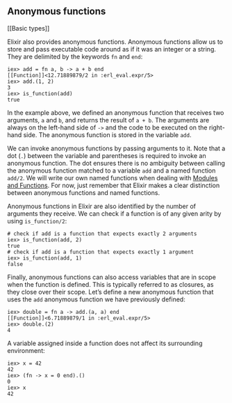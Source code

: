 ## Anonymous functions
[[Basic types]]

Elixir also provides anonymous functions. Anonymous functions allow us to store and pass executable code around as if it was an integer or a string. They are delimited by the keywords `fn` and `end`:

```
iex> add = fn a, b -> a + b end
[[Function]]<12.71889879/2 in :erl_eval.expr/5>
iex> add.(1, 2)
3
iex> is_function(add)
true
```

In the example above, we defined an anonymous function that receives two arguments, `a` and `b`, and returns the result of `a + b`. The arguments are always on the left-hand side of `->` and the code to be executed on the right-hand side. The anonymous function is stored in the variable `add`.

We can invoke anonymous functions by passing arguments to it. Note that a dot (`.`) between the variable and parentheses is required to invoke an anonymous function. The dot ensures there is no ambiguity between calling the anonymous function matched to a variable `add` and a named function `add/2`. We will write our own named functions when dealing with [Modules and Functions](https://elixir-lang.org/getting-started/modules-and-functions.html). For now, just remember that Elixir makes a clear distinction between anonymous functions and named functions.

Anonymous functions in Elixir are also identified by the number of arguments they receive. We can check if a function is of any given arity by using `is_function/2`:

```
# check if add is a function that expects exactly 2 arguments
iex> is_function(add, 2)
true
# check if add is a function that expects exactly 1 argument
iex> is_function(add, 1)
false
```

Finally, anonymous functions can also access variables that are in scope when the function is defined. This is typically referred to as closures, as they close over their scope. Let’s define a new anonymous function that uses the `add` anonymous function we have previously defined:

```
iex> double = fn a -> add.(a, a) end
[[Function]]<6.71889879/1 in :erl_eval.expr/5>
iex> double.(2)
4
```

A variable assigned inside a function does not affect its surrounding environment:

```
iex> x = 42
42
iex> (fn -> x = 0 end).()
0
iex> x
42
```